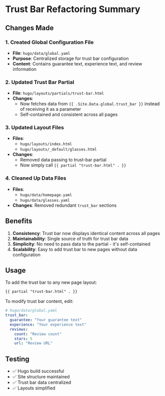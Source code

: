 # Trust Bar Refactoring Summary

## Changes Made

### 1. Created Global Configuration File
- **File**: `hugo/data/global.yaml`
- **Purpose**: Centralized storage for trust bar configuration
- **Content**: Contains guarantee text, experience text, and review information

### 2. Updated Trust Bar Partial
- **File**: `hugo/layouts/partials/trust-bar.html`
- **Changes**: 
  - Now fetches data from `{{ .Site.Data.global.trust_bar }}` instead of receiving it as a parameter
  - Self-contained and consistent across all pages

### 3. Updated Layout Files
- **Files**: 
  - `hugo/layouts/index.html`
  - `hugo/layouts/_default/glasses.html`
- **Changes**: 
  - Removed data passing to trust-bar partial
  - Now simply call `{{ partial "trust-bar.html" . }}`

### 4. Cleaned Up Data Files
- **Files**:
  - `hugo/data/homepage.yaml`
  - `hugo/data/glasses.yaml`
- **Changes**: Removed redundant `trust_bar` sections

## Benefits

1. **Consistency**: Trust bar now displays identical content across all pages
2. **Maintainability**: Single source of truth for trust bar data
3. **Simplicity**: No need to pass data to the partial - it's self-contained
4. **Scalability**: Easy to add trust bar to new pages without data configuration

## Usage

To add the trust bar to any new page layout:
```html
{{ partial "trust-bar.html" . }}
```

To modify trust bar content, edit:
```yaml
# hugo/data/global.yaml
trust_bar:
  guarantee: "Your guarantee text"
  experience: "Your experience text"
  reviews:
    count: "Review count"
    stars: 5
    url: "Review URL"
```

## Testing

- ✅ Hugo build successful
- ✅ Site structure maintained
- ✅ Trust bar data centralized
- ✅ Layouts simplified
